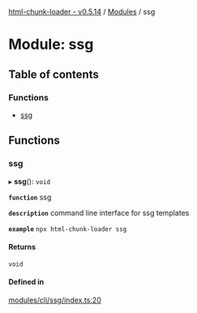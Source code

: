 [html-chunk-loader - v0.5.14](../README.md) / [Modules](../modules.md) / ssg

# Module: ssg

## Table of contents

### Functions

- [ssg](ssg.md#ssg)

## Functions

### ssg

▸ **ssg**(): `void`

**`function`** ssg

**`description`** command line interface for ssg templates

**`example`**
```npx html-chunk-loader ssg```

#### Returns

`void`

#### Defined in

[modules/cli/ssg/index.ts:20](https://github.com/abschill/html-chunk-loader/blob/4a4d33b/src/modules/cli/ssg/index.ts#L20)
